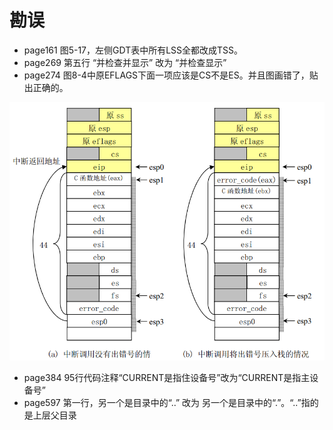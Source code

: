 # 勘误

* page161 图5-17，左侧GDT表中所有LSS全都改成TSS。
* page269 第五行  “并检查并显示” 改为 “并检查显示”
* page274 图8-4中原EFLAGS下面一项应该是CS不是ES。并且图画错了，贴出正确的。

![1531704748249.png](image/1531704748249.png)

* page384 95行代码注释“CURRENT是指住设备号”改为“CURRENT是指主设备号”
* page597 第一行，另一个是目录中的“..” 改为 另一个是目录中的“.”。“..”指的是上层父目录
